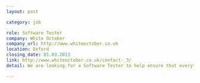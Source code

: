 ```yaml
---
layout: post

category: job

role: Software Tester
company: White October
company_url: http://www.whiteoctober.co.uk
location: Oxford
closing_date: 01.03.2013
link: http://www.whiteoctober.co.uk/contact-_3/
detail: We are looking for a Software Tester to help ensure that everything that goes out of the door meets our exacting standards. You will bring a strong understanding of web testing / acceptance testing on releases and cross browser testing on all major browsers and platforms, including mobile.

---
```

